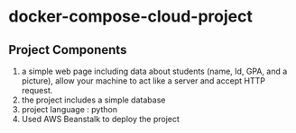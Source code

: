 # docker-compose-cloud-project

## Project Components
1. a simple web page including data about students (name, Id, GPA, and a picture), allow your machine to act like a server and accept HTTP request. 
2. the project includes a simple database
3. project language : python
4. Used AWS Beanstalk to deploy the project
